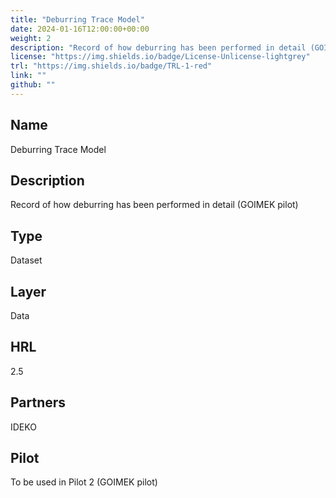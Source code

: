 ```yaml
---
title: "Deburring Trace Model"
date: 2024-01-16T12:00:00+00:00
weight: 2
description: "Record of how deburring has been performed in detail (GOIMEK pilot)"
license: "https://img.shields.io/badge/License-Unlicense-lightgrey"
trl: "https://img.shields.io/badge/TRL-1-red"
link: ""
github: ""
---
```


## Name
Deburring Trace Model

## Description
Record of how deburring has been performed in detail (GOIMEK pilot)

## Type
Dataset

## Layer
Data

## HRL
2.5

## Partners
IDEKO

## Pilot
To be used in Pilot 2 (GOIMEK pilot)
